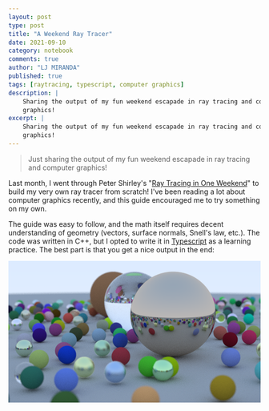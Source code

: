 ```yaml
---
layout: post
type: post
title: "A Weekend Ray Tracer"
date: 2021-09-10
category: notebook
comments: true
author: "LJ MIRANDA"
published: true
tags: [raytracing, typescript, computer graphics]
description: |
    Sharing the output of my fun weekend escapade in ray tracing and computer
    graphics!
excerpt: |
    Sharing the output of my fun weekend escapade in ray tracing and computer
    graphics!
---
```


> Just sharing the output of my fun weekend escapade in ray tracing and
> computer graphics!

<a span class="firstcharacter">L</a>ast month, I went through Peter Shirley's
"[Ray Tracing in One
Weekend](https://raytracing.github.io/books/RayTracingInOneWeekend.html)" to
build my very own ray tracer from scratch! I've been reading a lot about
computer graphics recently, and this guide encouraged me to try something on my
own. 

The guide was easy to follow, and the math itself requires decent understanding
of geometry (vectors, surface normals, Snell's law, etc.). The code was written
in C++, but I opted to write it in
[Typescript](https://www.typescriptlang.org/) as a learning practice. The best
part is that you get a nice output in the end:

![](/assets/png/raytracer/highres_showcase.png)




<!-- allude to the idea of having a stock of moderately-challenging projects
-->

